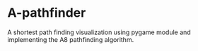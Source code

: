 # A-pathfinder

A shortest path finding visualization using pygame module and implementing the A8 pathfinding algorithm.
